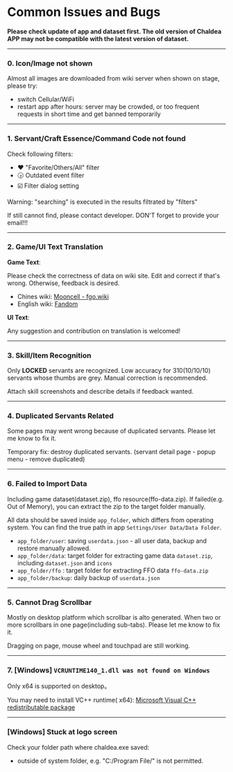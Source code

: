 Common Issues and Bugs
================

**Please check update of app and dataset first. The old version of Chaldea APP may not be compatible
with the latest version of dataset.**


---------

### 0. Icon/Image not shown

Almost all images are downloaded from wiki server when shown on stage, please try:

- switch Cellular/WiFi
- restart app after hours: server may be crowded, or too frequent requests in short time and get
  banned temporarily

----------

### 1. Servant/Craft Essence/Command Code not found

Check following filters:

* ❤️ "Favorite/Others/All" filter
* 🕟 Outdated event filter
* ☑️ Filter dialog setting

Warning: "searching" is executed in the results filtrated by "filters"

If still cannot find, please contact developer. DON'T forget to provide your email!!!

----------

### 2. Game/UI Text Translation

**Game Text**:

Please check the correctness of data on wiki site. Edit and correct if that's wrong. Otherwise,
feedback is desired.

- Chines wiki: [Mooncell - fgo.wiki](https://fgo.wiki)
- English wiki: [Fandom](https://fategrandorder.fandom.com/wiki/Fate/Grand_Order_Wikia)

**UI Text**:

Any suggestion and contribution on translation is welcomed!


----------

### 3. Skill/Item Recognition

Only **LOCKED** servants are recognized. Low accuracy for 310(10/10/10) servants whose thumbs are
grey. Manual correction is recommended.

Attach skill screenshots and describe details if feedback wanted.


----------

### 4. Duplicated Servants Related

Some pages may went wrong because of duplicated servants. Please let me know to fix it.

Temporary fix: destroy duplicated servants. (servant detail page - popup menu - remove duplicated)


----------

### 6. Failed to Import Data

Including game dataset(dataset.zip), ffo resource(ffo-data.zip). If failed(e.g. Out of Memory), you
can extract the zip to the target folder manually.

All data should be saved inside `app_folder`, which differs from operating system. You can find the
true path in app `Settings/User Data/Data Folder`.

- `app_folder/user`: saving `userdata.json` - all user data, backup and restore manually allowed.
- `app_folder/data`: target folder for extracting game data `dataset.zip`, including `dataset.json`
  and `icons`
- `app_folder/ffo` : target folder for extracting FFO data `ffo-data.zip`
- `app_folder/backup`: daily backup of `userdata.json`

----------

### 5. Cannot Drag Scrollbar

Mostly on desktop platform which scrollbar is alto generated. When two or more scrollbars in one
page(including sub-tabs). Please let me know to fix it.

Dragging on page, mouse wheel and touchpad are still working.


----------

### 7. [Windows] `VCRUNTIME140_1.dll was not found on Windows`

Only x64 is supported on desktop。

You may need to install VC++ runtime(
x64): [Microsoft Visual C++ redistributable package](https://support.microsoft.com/en-us/help/2977003/the-latest-supported-visual-c-downloads)

----------

### [Windows] Stuck at logo screen

Check your folder path where chaldea.exe saved:

- outside of system folder, e.g. "C:/Program File/" is not permitted. 
